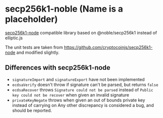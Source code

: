# secp256k1-noble (Name is a placeholder)

[secp256k1-node](https://github.com/cryptocoinjs/secp256k1-node) compatible library based on @noble/secp256k1 instead of elliptic.js

The unit tests are taken from https://github.com/cryptocoinjs/secp256k1-node and modified slightly.

## Differences with secp256k1-node

- `signatureImport` and `signatureExport` have not been implemented
- `ecdsaVerify` doesn't throw if signature can't be parsed, but returns `false`
- `ecdsaRecover` throws `Signature could not be parsed` instead of `Public key could not be recover` when given an invalid signature
- `privateKeyNegate` throws when given an out of bounds private key instead of carrying on
Any other discrepancy is considered a bug, and should be reported.
